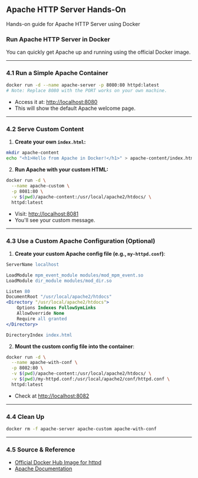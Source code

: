 ## Apache HTTP Server Hands-On

Hands-on guide for Apache HTTP Server using Docker

### Run Apache HTTP Server in Docker

You can quickly get Apache up and running using the official Docker image.

---

### 4.1 Run a Simple Apache Container

```bash
docker run -d --name apache-server -p 8080:80 httpd:latest
# Note: Replace 8080 with the PORT works on your own machine.
```

- Access it at: [http://localhost:8080](http://localhost:8080)
- This will show the default Apache welcome page.

---

### 4.2 Serve Custom Content

1. **Create your own `index.html`:**

```bash
mkdir apache-content
echo "<h1>Hello from Apache in Docker!</h1>" > apache-content/index.html
```

2. **Run Apache with your custom HTML:**

```bash
docker run -d \
  --name apache-custom \
  -p 8081:80 \
  -v $(pwd)/apache-content:/usr/local/apache2/htdocs/ \
  httpd:latest
```

- Visit: [http://localhost:8081](http://localhost:8081)
- You'll see your custom message.

---

### 4.3 Use a Custom Apache Configuration (Optional)

1. **Create your custom Apache config file (e.g., `my-httpd.conf`)**:

```apache
ServerName localhost

LoadModule mpm_event_module modules/mod_mpm_event.so
LoadModule dir_module modules/mod_dir.so

Listen 80
DocumentRoot "/usr/local/apache2/htdocs"
<Directory "/usr/local/apache2/htdocs">
    Options Indexes FollowSymLinks
    AllowOverride None
    Require all granted
</Directory>

DirectoryIndex index.html
```

2. **Mount the custom config file into the container**:

```bash
docker run -d \
  --name apache-with-conf \
  -p 8082:80 \
  -v $(pwd)/apache-content:/usr/local/apache2/htdocs/ \
  -v $(pwd)/my-httpd.conf:/usr/local/apache2/conf/httpd.conf \
  httpd:latest
```

- Check at [http://localhost:8082](http://localhost:8082)

---

### 4.4 Clean Up

```bash
docker rm -f apache-server apache-custom apache-with-conf
```

---

### 4.5 Source & Reference

- [Official Docker Hub Image for httpd](https://hub.docker.com/_/httpd)
- [Apache Documentation](https://httpd.apache.org/docs/)
